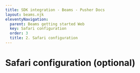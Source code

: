 ```yaml
---
title: SDK integration - Beams - Pusher Docs
layout: beams.njk
eleventyNavigation:
  parent: Beams getting started Web
  key: Safari configuration
  order: 3
  title: 2. Safari configuration
---
```


# Safari configuration (optional)
